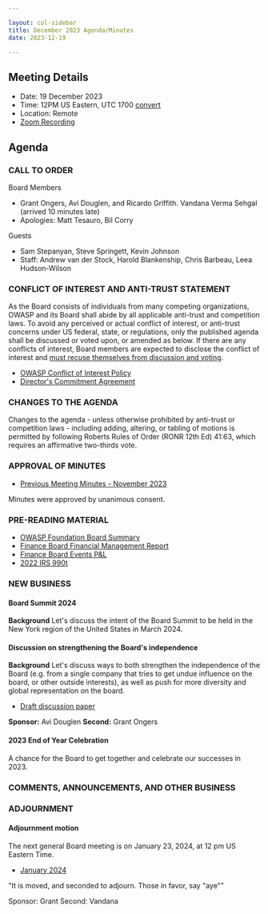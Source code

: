 ```yaml
---

layout: col-sidebar
title: December 2023 Agenda/Minutes
date: 2023-12-19

---
```


## Meeting Details

- Date: 19 December 2023
- Time: 12PM US Eastern, UTC 1700 [convert](https://www.timeanddate.com/worldclock/meetingdetails.html?year=2023&month=12&day=19&hour=17&min=0&sec=0&p1=398&p2=16&p3=110&p4=197&p5=217&p6=136&p7=179&p8=438)
- Location: Remote
- [Zoom Recording](https://drive.google.com/file/d/1ZCxYURL6Bfo6BeNi8gN7DTmh1748LeRe/view?usp=sharing)

## Agenda

### CALL TO ORDER

Board Members

- Grant Ongers, Avi Douglen, and Ricardo Griffith. Vandana Verma Sehgal (arrived 10 minutes late)
- Apologies: Matt Tesauro, Bil Corry

Guests

- Sam Stepanyan, Steve Springett, Kevin Johnson
- Staff: Andrew van der Stock, Harold Blankenship, Chris Barbeau, Leea Hudson-Wilson

### CONFLICT OF INTEREST AND ANTI-TRUST STATEMENT

As the Board consists of individuals from many competing organizations, OWASP and its Board shall abide by all applicable anti-trust and competition laws. To avoid any perceived or actual conflict of interest, or anti-trust concerns under US federal, state, or regulations, only the published agenda shall be discussed or voted upon, or amended as below. If there are any conflicts of interest, Board members are expected to disclose the conflict of interest and [must recuse themselves from discussion and voting](https://owasp.org/www-policy/legal/bylaws#section-702-disclosure-required).

- [OWASP Conflict of Interest Policy](https://owasp.org/www-policy/operational/conflict-of-interest)
- [Director's Commitment Agreement](https://owasp.org/www-policy/legal/directors-committment-agreement)

### CHANGES TO THE AGENDA

Changes to the agenda - unless otherwise prohibited by anti-trust or competition laws - including adding, altering, or tabling of motions is permitted by following Roberts Rules of Order (RONR 12th Ed) 41:63, which requires an affirmative two-thirds vote.

### APPROVAL OF MINUTES

- [Previous Meeting Minutes - November 2023](/www-board/meetings-historical/202311)

Minutes were approved by unanimous consent.

### PRE-READING MATERIAL

- [OWASP Foundation Board Summary](https://docs.google.com/presentation/d/1uZtmGVeNuI7eB6OLC56GkAf8fpUwLcTWfqfvtSL1P6g/edit?usp=sharing)
- [Finance Board Financial Management Report](/www-board/attachments/202311-management-report.pdf)
- [Finance Board Events P&L](/www-board/attachments/202311-events-pnl.xlsx)
- [2022 IRS 990t](/assets/financial-taxreturns/2022_Form_990.pdf)

### NEW BUSINESS

#### Board Summit 2024

**Background** Let's discuss the intent of the Board Summit to be held in the New York region of the United States in March 2024.

#### Discussion on strengthening the Board's independence

**Background** Let's discuss ways to both strengthen the independence of the Board (e.g. from a single company that tries to get undue influence on the board, or other outside interests), as well as push for more diversity and global representation on the board.

- [Draft discussion paper](https://docs.google.com/document/d/1ho5JpiYND54S0OKyvEGbau_DepNRtRF2rtXJsO-RSxE/edit#heading=h.g4dngzaszp4e)

**Sponsor:** Avi Douglen
**Second:** Grant Ongers

#### 2023 End of Year Celebration

A chance for the Board to get together and celebrate our successes in 2023.

### COMMENTS, ANNOUNCEMENTS, AND OTHER BUSINESS

### ADJOURNMENT

#### Adjournment motion

The next general Board meeting is on January 23, 2024, at 12 pm US Eastern Time.

- [January 2024](https://owasp.org/www-board/meetings/202401)

"It is moved, and seconded to adjourn. Those in favor, say "aye""

Sponsor: Grant
Second: Vandana
